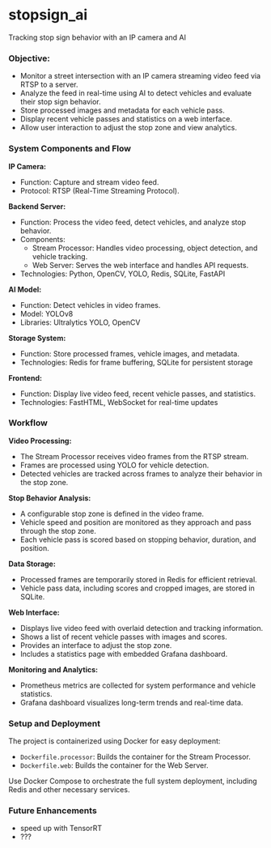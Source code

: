 # stopsign_ai
Tracking stop sign behavior with an IP camera and AI

### Objective:
- Monitor a street intersection with an IP camera streaming video feed via RTSP to a server.
- Analyze the feed in real-time using AI to detect vehicles and evaluate their stop sign behavior.
- Store processed images and metadata for each vehicle pass.
- Display recent vehicle passes and statistics on a web interface.
- Allow user interaction to adjust the stop zone and view analytics.

### System Components and Flow

**IP Camera:**
- Function: Capture and stream video feed.
- Protocol: RTSP (Real-Time Streaming Protocol).

**Backend Server:**
- Function: Process the video feed, detect vehicles, and analyze stop behavior.
- Components:
  - Stream Processor: Handles video processing, object detection, and vehicle tracking.
  - Web Server: Serves the web interface and handles API requests.
- Technologies: Python, OpenCV, YOLO, Redis, SQLite, FastAPI

**AI Model:**
- Function: Detect vehicles in video frames.
- Model: YOLOv8
- Libraries: Ultralytics YOLO, OpenCV

**Storage System:**
- Function: Store processed frames, vehicle images, and metadata.
- Technologies: Redis for frame buffering, SQLite for persistent storage

**Frontend:**
- Function: Display live video feed, recent vehicle passes, and statistics.
- Technologies: FastHTML, WebSocket for real-time updates

### Workflow

**Video Processing:**
- The Stream Processor receives video frames from the RTSP stream.
- Frames are processed using YOLO for vehicle detection.
- Detected vehicles are tracked across frames to analyze their behavior in the stop zone.

**Stop Behavior Analysis:**
- A configurable stop zone is defined in the video frame.
- Vehicle speed and position are monitored as they approach and pass through the stop zone.
- Each vehicle pass is scored based on stopping behavior, duration, and position.

**Data Storage:**
- Processed frames are temporarily stored in Redis for efficient retrieval.
- Vehicle pass data, including scores and cropped images, are stored in SQLite.

**Web Interface:**
- Displays live video feed with overlaid detection and tracking information.
- Shows a list of recent vehicle passes with images and scores.
- Provides an interface to adjust the stop zone.
- Includes a statistics page with embedded Grafana dashboard.

**Monitoring and Analytics:**
- Prometheus metrics are collected for system performance and vehicle statistics.
- Grafana dashboard visualizes long-term trends and real-time data.

### Setup and Deployment

The project is containerized using Docker for easy deployment:

- `Dockerfile.processor`: Builds the container for the Stream Processor.
- `Dockerfile.web`: Builds the container for the Web Server.

Use Docker Compose to orchestrate the full system deployment, including Redis and other necessary services.

### Future Enhancements
- speed up with TensorRT
- ???
